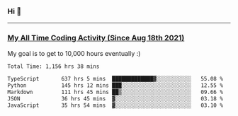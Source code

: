 ### Hi 🙂

---

### <a href="https://wakatime.com/@Eroxl">My All Time Coding Activity (Since Aug 18th 2021)</a>
My goal is to get to 10,000 hours eventually :)
<!--START_SECTION:waka-->

```txt
Total Time: 1,156 hrs 38 mins

TypeScript       637 hrs 5 mins  █████████████▓░░░░░░░░░░░   55.08 %
Python           145 hrs 12 mins ███░░░░░░░░░░░░░░░░░░░░░░   12.55 %
Markdown         111 hrs 45 mins ██▒░░░░░░░░░░░░░░░░░░░░░░   09.66 %
JSON             36 hrs 45 mins  ▓░░░░░░░░░░░░░░░░░░░░░░░░   03.18 %
JavaScript       35 hrs 54 mins  ▓░░░░░░░░░░░░░░░░░░░░░░░░   03.10 %
```

<!--END_SECTION:waka-->
